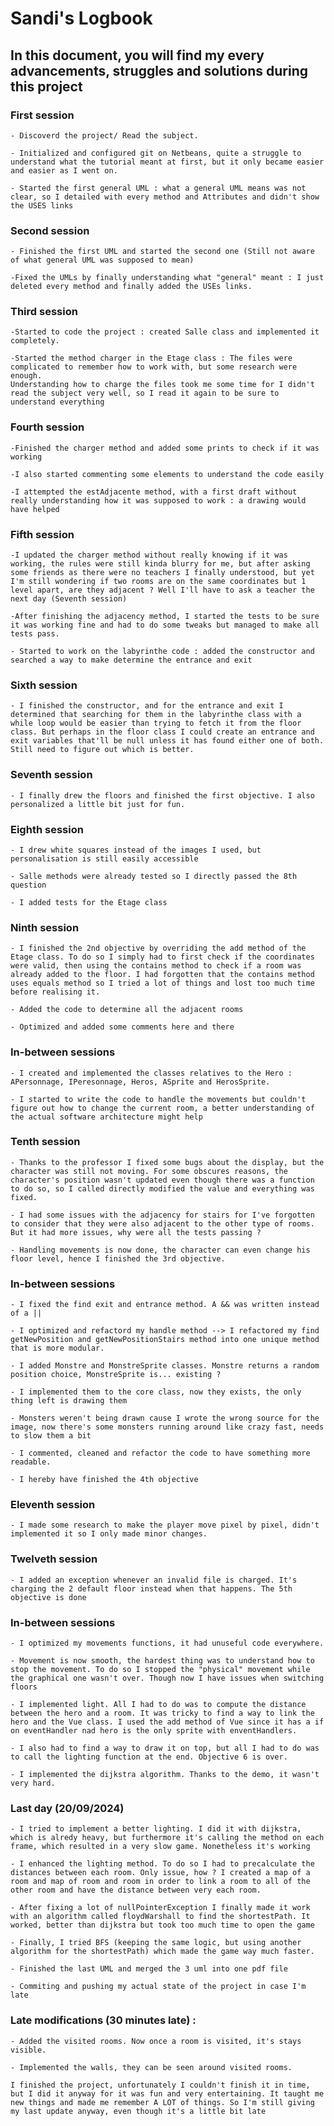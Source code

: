 # Sandi's Logbook

## In this document, you will find my every advancements, struggles and solutions during this project

### First session

    - Discoverd the project/ Read the subject.
    
    - Initialized and configured git on Netbeans, quite a struggle to understand what the tutorial meant at first, but it only became easier and easier as I went on.
    
    - Started the first general UML : what a general UML means was not clear, so I detailed with every method and Attributes and didn't show the USES links

### Second session

    - Finished the first UML and started the second one (Still not aware of what general UML was supposed to mean)

    -Fixed the UMLs by finally understanding what "general" meant : I just deleted every method and finally added the USEs links.

### Third session

    -Started to code the project : created Salle class and implemented it completely.
    
    -Started the method charger in the Etage class : The files were complicated to remember how to work with, but some research were enough.
    Understanding how to charge the files took me some time for I didn't read the subject very well, so I read it again to be sure to understand everything

### Fourth session

    -Finished the charger method and added some prints to check if it was working
    
    -I also started commenting some elements to understand the code easily

    -I attempted the estAdjacente method, with a first draft without really understanding how it was supposed to work : a drawing would have helped

### Fifth session

    -I updated the charger method without really knowing if it was working, the rules were still kinda blurry for me, but after asking some friends as there were no teachers I finally understood, but yet I'm still wondering if two rooms are on the same coordinates but 1 level apart, are they adjacent ? Well I'll have to ask a teacher the next day (Seventh session)

    -After finishing the adjacency method, I started the tests to be sure it was working fine and had to do some tweaks but managed to make all tests pass.

    - Started to work on the labyrinthe code : added the constructor and searched a way to make determine the entrance and exit

### Sixth session

    - I finished the constructor, and for the entrance and exit I determined that searching for them in the labyrinthe class with a while loop would be easier than trying to fetch it from the floor class. But perhaps in the floor class I could create an entrance and exit variables that'll be null unless it has found either one of both. Still need to figure out which is better.

### Seventh session

    - I finally drew the floors and finished the first objective. I also personalized a little bit just for fun.

### Eighth session

    - I drew white squares instead of the images I used, but personalisation is still easily accessible
    
    - Salle methods were already tested so I directly passed the 8th question
    
    - I added tests for the Etage class

### Ninth session

    - I finished the 2nd objective by overriding the add method of the Etage class. To do so I simply had to first check if the coordinates were valid, then using the contains method to check if a room was already added to the floor. I had forgotten that the contains method uses equals method so I tried a lot of things and lost too much time before realising it. 
    
    - Added the code to determine all the adjacent rooms
    
    - Optimized and added some comments here and there

### In-between sessions

    - I created and implemented the classes relatives to the Hero : APersonnage, IPeresonnage, Heros, ASprite and HerosSprite.
    
    - I started to write the code to handle the movements but couldn't figure out how to change the current room, a better understanding of the actual software architecture might help

### Tenth session

    - Thanks to the professor I fixed some bugs about the display, but the character was still not moving. For some obscures reasons, the character's position wasn't updated even though there was a function to do so, so I called directly modified the value and everything was fixed.
   
    - I had some issues with the adjacency for stairs for I've forgotten to consider that they were also adjacent to the other type of rooms. But it had more issues, why were all the tests passing ?
    
    - Handling movements is now done, the character can even change his floor level, hence I finished the 3rd objective.

### In-between sessions
    
    - I fixed the find exit and entrance method. A && was written instead of a ||
    
    - I optimized and refactord my handle method --> I refactored my find getNewPosition and getNewPositionStairs method into one unique method that is more modular.
  
    - I added Monstre and MonstreSprite classes. Monstre returns a random position choice, MonstreSprite is... existing ?

    - I implemented them to the core class, now they exists, the only thing left is drawing them
    
    - Monsters weren't being drawn cause I wrote the wrong source for the image, now there's some monsters running around like crazy fast, needs to slow them a bit

    - I commented, cleaned and refactor the code to have something more readable.

    - I hereby have finished the 4th objective

### Eleventh session

    - I made some research to make the player move pixel by pixel, didn't implemented it so I only made minor changes.

### Twelveth session

    - I added an exception whenever an invalid file is charged. It's charging the 2 default floor instead when that happens. The 5th objective is done

### In-between sessions

    - I optimized my movements functions, it had unuseful code everywhere.

    - Movement is now smooth, the hardest thing was to understand how to stop the movement. To do so I stopped the "physical" movement while the graphical one wasn't over. Though now I have issues when switching floors

    - I implemented light. All I had to do was to compute the distance between the hero and a room. It was tricky to find a way to link the hero and the Vue class. I used the add method of Vue since it has a if on eventHandler nad hero is the only sprite with enventHandlers.

    - I also had to find a way to draw it on top, but all I had to do was to call the lighting function at the end. Objective 6 is over.

    - I implemented the dijkstra algorithm. Thanks to the demo, it wasn't very hard. 

### Last day (20/09/2024)

    - I tried to implement a better lighting. I did it with dijkstra, which is alredy heavy, but furthermore it's calling the method on each frame, which resulted in a very slow game. Nonetheless it's working

    - I enhanced the lighting method. To do so I had to precalculate the distances between each room. Only issue, how ? I created a map of a room and map of room and room in order to link a room to all of the other room and have the distance between very each room. 

    - After fixing a lot of nullPointerException I finally made it work with an algorithm called floydWarshall to find the shortestPath. It worked, better than dijkstra but took too much time to open the game

    - Finally, I tried BFS (keeping the same logic, but using another algorithm for the shortestPath) which made the game way much faster.

    - Finished the last UML and merged the 3 uml into one pdf file

    - Commiting and pushing my actual state of the project in case I'm late

### Late modifications (30 minutes late) :

    - Added the visited rooms. Now once a room is visited, it's stays visible.

    - Implemented the walls, they can be seen around visited rooms.

    I finished the project, unfortunately I couldn't finish it in time, but I did it anyway for it was fun and very entertaining. It taught me new things and made me remember A LOT of things. So I'm still giving my last update anyway, even though it's a little bit late
